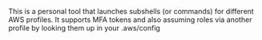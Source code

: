 This is a personal tool that launches subshells (or commands) for different AWS profiles. It supports MFA tokens and also assuming roles via another profile by looking them up in your .aws/config
